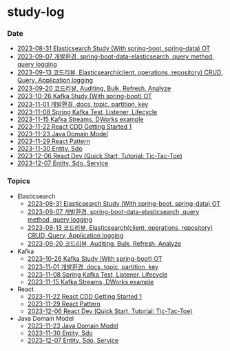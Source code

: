 # study-log

### Date

- [2023-08-31 Elasticsearch Study (With spring-boot, spring-data) OT](./date-log/2023-08-31-Elasticsearch-OT.md)
- [2023-09-07 개발환경, spring-boot-data-elasticsearch, query method, query logging](./date-log/2023-09-07-Elasticsearch-1th.md)
- [2023-09-13 코드리뷰, Elasticsearch(client, operations, repository) CRUD, Query, Application logging](./date-log/2023-09-13-Elasticsearch-2th.md)
- [2023-09-20 코드리뷰, Auditing, Bulk, Refresh, Analyze](./date-log/2023-09-20-Elasticsearch-3th.md)
- [2023-10-26 Kafka Study (With spring-boot) OT](./date-log/2023-10-26-Kafka-OT.md)
- [2023-11-01 개발환경, docs, topic, partition, key](./date-log/2023-11-01-Kafka-1th.md)
- [2023-11-08 Spring Kafka Test, Listener, Lifecycle](./date-log/2023-11-08-Kafka-2th.md)
- [2023-11-15 Kafka Streams, DWorks example](./date-log/2023-11-15-Kafka-3th.md)
- [2023-11-22 React CDD Getting Started 1](./date-log/2023-11-22-React-1th.md)
- [2023-11-23 Java Domain Model](./date-log/2023-11-23-Java-Domain-Model-1th.md)
- [2023-11-29 React Pattern](./date-log/2023-11-29-React-2th.md)
- [2023-11-30 Entity, Sdo](./date-log/2023-11-30-Java-Domain-Model-2th.md)
- [2023-12-06 React Dev (Quick Start, Tutorial: Tic-Tac-Toe)](./date-log/2023-12-06-React-3th.md)
- [2023-12-07 Entity, Sdo, Service](./date-log/2023-12-07-Java-Domain-Model-3th.md)

### Topics

- Elasticsearch
  - [2023-08-31 Elasticsearch Study (With spring-boot, spring-data) OT](./date-log/2023-08-31-Elasticsearch-OT.md)
  - [2023-09-07 개발환경, spring-boot-data-elasticsearch, query method, query logging](./date-log/2023-09-07-Elasticsearch-1th.md)
  - [2023-09-13 코드리뷰, Elasticsearch(client, operations, repository) CRUD, Query, Application logging](./date-log/2023-09-13-Elasticsearch-2th.md)
  - [2023-09-20 코드리뷰, Auditing, Bulk, Refresh, Analyze](./date-log/2023-09-20-Elasticsearch-3th.md)
- Kafka
  - [2023-10-26 Kafka Study (With spring-boot) OT](./date-log/2023-10-26-Kafka-OT.md)
  - [2023-11-01 개발환경, docs, topic, partition, key](./date-log/2023-11-01-Kafka-1th.md)
  - [2023-11-08 Spring Kafka Test, Listener, Lifecycle](./date-log/2023-11-08-Kafka-2th.md)
  - [2023-11-15 Kafka Streams, DWorks example](./date-log/2023-11-15-Kafka-3th.md)
- React
  - [2023-11-22 React CDD Getting Started 1](./date-log/2023-11-22-React-1th.md)
  - [2023-11-29 React Pattern](./date-log/2023-11-29-React-2th.md)
  - [2023-12-06 React Dev (Quick Start, Tutorial: Tic-Tac-Toe)](./date-log/2023-12-06-React-3th.md)
- Java Domain Model
  - [2023-11-23 Java Domain Model](./date-log/2023-11-23-Java-Domain-Model-1th.md)
  - [2023-11-30 Entity, Sdo](./date-log/2023-11-30-Java-Domain-Model-2th.md)
  - [2023-12-07 Entity, Sdo, Service](./date-log/2023-12-07-Java-Domain-Model-3th.md)
